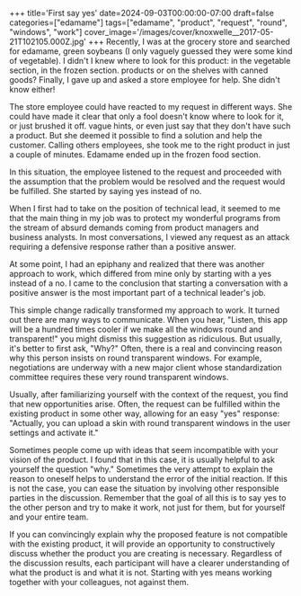 +++
title='First say yes'
date=2024-09-03T00:00:00-07:00
draft=false
categories=["edamame"]
tags=["edamame", "product", "request", "round", "windows", "work"]
cover_image='/images/cover/knoxwelle__2017-05-21T102105.000Z.jpg'
+++
Recently, I was at the grocery store and searched for edamame, green soybeans (I only vaguely guessed they were some kind of vegetable). I didn't
I knew where to look for this product: in the vegetable section, in the frozen section.
products or on the shelves with canned goods? Finally, I gave up and asked a store employee for help. She didn't know either!

The store employee could have reacted to my request in different ways. She could have made it clear that only a fool doesn't know where to look for it, or just brushed it off.
vague hints, or even just say that they don't have such a product. But
she deemed it possible to find a solution and help the customer. Calling others
employees, she took me to the right product in just a couple of minutes. Edamame
ended up in the frozen food section.

In this situation, the employee listened to the request and proceeded with the assumption that the problem would be resolved and the request would be fulfilled. She started by saying yes instead of no.

When I first had to take on the position of technical lead, it seemed to me that the main thing in my job was to protect my wonderful programs from the stream of absurd demands coming from product managers and business analysts. In most conversations, I viewed any request as an attack requiring a defensive response rather than a positive answer. 

At some point, I had an epiphany and realized that there was another approach to work, which differed from mine only by starting with a yes instead of a no. I came to the conclusion that starting a conversation with a positive answer is the most important part of a technical leader's job.

This simple change radically transformed my approach to work. It turned out there are many ways to communicate. When you hear, "Listen, this app will be a hundred times cooler if we make all the windows round and transparent!" you might dismiss this suggestion as ridiculous. But usually, it's better to first ask, "Why?" Often, there is a real and convincing reason why this person insists on round transparent windows. For example, negotiations are underway with a new major client whose standardization committee requires these very round transparent windows.

Usually, after familiarizing yourself with the context of the request, you find that new opportunities arise. Often, the request can be fulfilled within the existing product in some other way, allowing for an easy "yes" response: "Actually, you can upload a skin with round transparent windows in the user settings and activate it."

Sometimes people come up with ideas that seem incompatible with your vision of the product. I found that in this case, it is usually helpful to ask yourself the question "why." Sometimes the very attempt to explain the reason to oneself helps to understand the error of the initial reaction. If this is not the case, you can ease the situation by involving other responsible parties in the discussion. Remember that the goal of all this is to say yes to the other person and try to make it work, not just for them, but for yourself and your entire team.

If you can convincingly explain why the proposed feature is not compatible with the existing product, it will provide an opportunity to constructively discuss whether the product you are creating is necessary. Regardless of the discussion results, each participant will have a clearer understanding of what the product is and what it is not.
Starting with yes means working together with your colleagues, not against them.
